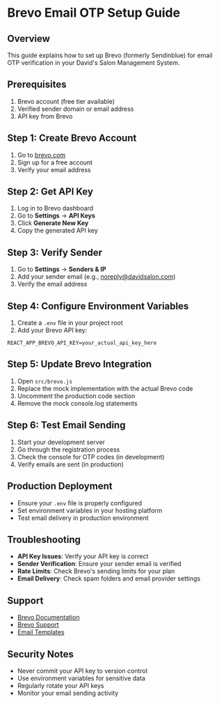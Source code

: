 # Brevo Email OTP Setup Guide

## Overview
This guide explains how to set up Brevo (formerly Sendinblue) for email OTP verification in your David's Salon Management System.

## Prerequisites
1. Brevo account (free tier available)
2. Verified sender domain or email address
3. API key from Brevo

## Step 1: Create Brevo Account
1. Go to [brevo.com](https://brevo.com)
2. Sign up for a free account
3. Verify your email address

## Step 2: Get API Key
1. Log in to Brevo dashboard
2. Go to **Settings** → **API Keys**
3. Click **Generate New Key**
4. Copy the generated API key

## Step 3: Verify Sender
1. Go to **Settings** → **Senders & IP**
2. Add your sender email (e.g., noreply@davidsalon.com)
3. Verify the email address

## Step 4: Configure Environment Variables
1. Create a `.env` file in your project root
2. Add your Brevo API key:
```env
REACT_APP_BREVO_API_KEY=your_actual_api_key_here
```

## Step 5: Update Brevo Integration
1. Open `src/brevo.js`
2. Replace the mock implementation with the actual Brevo code
3. Uncomment the production code section
4. Remove the mock console.log statements

## Step 6: Test Email Sending
1. Start your development server
2. Go through the registration process
3. Check the console for OTP codes (in development)
4. Verify emails are sent (in production)

## Production Deployment
- Ensure your `.env` file is properly configured
- Set environment variables in your hosting platform
- Test email delivery in production environment

## Troubleshooting
- **API Key Issues**: Verify your API key is correct
- **Sender Verification**: Ensure your sender email is verified
- **Rate Limits**: Check Brevo's sending limits for your plan
- **Email Delivery**: Check spam folders and email provider settings

## Support
- [Brevo Documentation](https://developers.brevo.com/)
- [Brevo Support](https://www.brevo.com/support/)
- [Email Templates](https://www.brevo.com/email-templates/)

## Security Notes
- Never commit your API key to version control
- Use environment variables for sensitive data
- Regularly rotate your API keys
- Monitor your email sending activity
